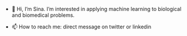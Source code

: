 - 👋 Hi, I’m Sina. I’m interested in applying machine learning to biological and biomedical problems. 
<!-- - 🌱 I’m currently learning  -->
<!-- - 💞️ I’m looking to collaborate on ... -->
- 📫 How to reach me: direct message on twitter or linkedin

<!---
sinaghadermarzi/sinaghadermarzi is a ✨ special ✨ repository because its `README.md` (this file) appears on your GitHub profile.
You can click the Preview link to take a look at your changes.
--->
